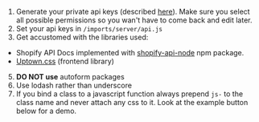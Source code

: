 1.  Generate your private api keys (described [here](https://help.shopify.com/api/getting-started/api-credentials#generate-private-api-credentials)). Make sure you select all possible permissions so you wan't have to come back and edit later.
2.  Set your api keys in `/imports/server/api.js`
3.  Get accustomed with the libraries used:

*   Shopify API Docs implemented with [shopify-api-node](https://www.npmjs.com/package/shopify-api-node) npm package.
*   [Uptown.css](https://www.uptowncss.com/) (frontend library)

5.  **DO NOT use** autoform packages
6.  Use lodash rather than underscore
7.  If you bind a class to a javascript function always prepend `js-` to the class name and never attach any css to it. Look at the example button below for a demo.